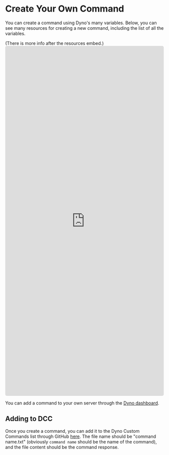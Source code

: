 # Create Your Own Command
You can create a command using Dyno's many variables. Below, you can see many resources for creating a new command, including the list of all the variables.

(There is more info after the resources embed.)
<embed style="border-radius: 5px;" height="1110" width="100%" frameborder=0 src="https://beta.widgetbot.io/embed/333058206198661132/333130753296564227/0002/?lang=en" />

You can add a command to your own server through the [Dyno dashboard](https://dyno.gg/).

## Adding to DCC
Once you create a command, you can add it to the Dyno Custom Commands list through GitHub [here](https://github.com/DynoCC/Dyno-Custom-Commands/new/master).
The file name should be "command name.txt" (obviously `command name` should be the name of the command), and the file content should be the command response.
